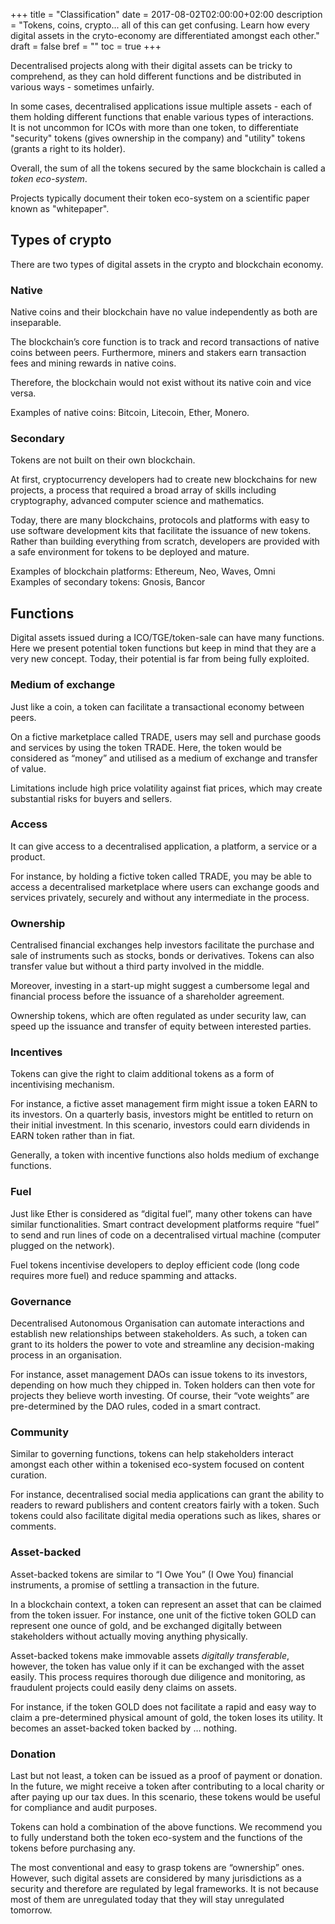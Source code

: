+++
title = "Classification"
date = 2017-08-02T02:00:00+02:00
description = "Tokens, coins, crypto... all of this can get confusing. Learn how every digital assets in the cryto-economy are differentiated amongst each other."
draft = false
bref = ""
toc = true
+++

Decentralised projects along with their digital assets can be tricky to comprehend, as they can hold different functions and be distributed in various ways - sometimes unfairly.

In some cases, decentralised applications issue multiple assets - each of them holding different functions that enable various types of interactions.  
It is not uncommon for ICOs with more than one token, to differentiate "security" tokens (gives ownership in the company) and "utility" tokens (grants a right to its holder).

Overall, the sum of all the tokens secured by the same blockchain is called a _token eco-system_.

Projects typically document their token eco-system on a scientific paper known as "whitepaper".

## Types of crypto

There are two types of digital assets in the crypto and blockchain economy.

### Native

Native coins and their blockchain have no value independently as both are inseparable.

The blockchain’s core function is to track and record transactions of native coins between peers. Furthermore, miners and stakers earn transaction fees and mining rewards in native coins.

Therefore, the blockchain would not exist without its native coin and vice versa.

Examples of native coins: Bitcoin, Litecoin, Ether, Monero.

### Secondary

Tokens are not built on their own blockchain.

At first, cryptocurrency developers had to create new blockchains for new projects, a process that required a broad array of skills including cryptography, advanced computer science and mathematics.

Today, there are many blockchains, protocols and platforms with easy to use software development kits that facilitate the issuance of new tokens.  
Rather than building everything from scratch, developers are provided with a safe environment for tokens to be deployed and mature.

Examples of blockchain platforms: Ethereum, Neo, Waves, Omni  
Examples of secondary tokens: Gnosis, Bancor

## Functions

Digital assets issued during a ICO/TGE/token-sale can have many functions.
Here we present potential token functions but keep in mind that they are a very new concept.
Today, their potential is far from being fully exploited.

### Medium of exchange

Just like a coin, a token can facilitate a transactional economy between peers.

On a fictive marketplace called TRADE, users may sell and purchase goods and services by using the token TRADE.
Here, the token would be considered as “money” and utilised as a medium of exchange and transfer of value.

Limitations include high price volatility against fiat prices, which may create substantial risks for buyers and sellers.

### Access

It can give access to a decentralised application, a platform, a service or a product.

For instance, by holding a fictive token called TRADE, you may be able to access a decentralised marketplace where users can exchange goods and services privately, securely and without any intermediate in the process.

### Ownership

Centralised financial exchanges help investors facilitate the purchase and sale of instruments such as stocks, bonds or derivatives.  Tokens can also transfer value but without a third party involved in the middle.

Moreover, investing in a start-up might suggest a cumbersome legal and financial process before the issuance of a shareholder agreement.

Ownership tokens, which are often regulated as under security law, can speed up the issuance and transfer of equity between interested parties.

### Incentives

Tokens can give the right to claim additional tokens as a form of incentivising mechanism.

For instance, a fictive asset management firm might issue a token EARN to its investors. On a quarterly basis, investors might be entitled to return on their initial investment.
In this scenario, investors could earn dividends in EARN token rather than in fiat.

Generally, a token with incentive functions also holds medium of exchange functions.

### Fuel

Just like Ether is considered as “digital fuel”, many other tokens can have similar functionalities.
Smart contract development platforms require “fuel” to send and run lines of code on a decentralised virtual machine (computer plugged on the network).

Fuel tokens incentivise developers to deploy efficient code (long code requires more fuel) and reduce spamming and attacks.

### Governance

Decentralised Autonomous Organisation can automate interactions and establish new relationships between stakeholders.
As such, a token can grant to its holders the power to vote and streamline any decision-making process in an organisation.

For instance, asset management DAOs can issue tokens to its investors, depending on how much they chipped in.
Token holders can then vote for projects they believe worth investing. Of course, their “vote weights” are pre-determined by the DAO rules, coded in a smart contract.

### Community

Similar to governing functions, tokens can help stakeholders interact amongst each other within a tokenised eco-system focused on content curation.

For instance, decentralised social media applications can grant the ability to readers to reward publishers and content creators fairly with a token.
Such tokens could also facilitate digital media operations such as likes, shares or comments.

### Asset-backed

Asset-backed tokens are similar to “I Owe You” (I Owe You) financial instruments, a promise of settling a transaction in the future.

In a blockchain context, a token can represent an asset that can be claimed from the token issuer.
For instance, one unit of the fictive token GOLD can represent one ounce of gold, and be exchanged digitally between stakeholders without actually moving anything physically.

Asset-backed tokens make immovable assets _digitally transferable_, however, the token has value only if it can be exchanged with the asset easily.
This process requires thorough due diligence and monitoring, as fraudulent projects could easily deny claims on assets.

For instance, if the token GOLD does not facilitate a rapid and easy way to claim a pre-determined physical amount of gold, the token loses its utility.
It becomes an asset-backed token backed by … nothing.

### Donation

Last but not least, a token can be issued as a proof of payment or donation.
In the future, we might receive a token after contributing to a local charity or after paying up our tax dues.
In this scenario, these tokens would be useful for compliance and audit purposes.

Tokens can hold a combination of the above functions. We recommend you to fully understand both the token eco-system and the functions of the tokens before purchasing any.

The most conventional and easy to grasp tokens are “ownership” ones.
However, such digital assets are considered by many jurisdictions as a security and therefore are regulated by legal frameworks.  It is not because most of them are unregulated today that they will stay unregulated tomorrow.
